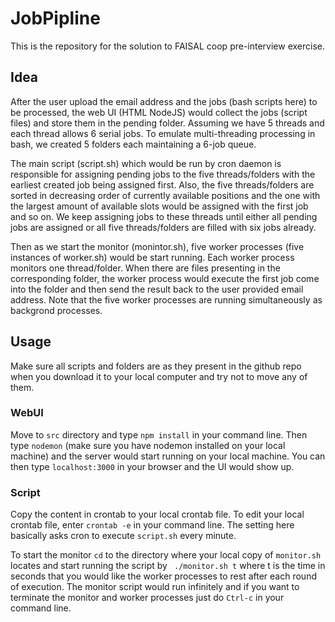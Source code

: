 # JobPipline
This is the repository for the solution to FAISAL coop pre-interview exercise.

## Idea
After the user upload the email address and the jobs (bash scripts here) to be processed, the web UI (HTML NodeJS) would collect the jobs (script files) and store them in the pending folder. Assuming we have 5 threads and each thread allows 6 serial jobs. To emulate multi-threading processing in bash, we created 5 folders each maintaining a 6-job queue.

The main script (script.sh) which would be run by cron daemon is responsible for assigning pending jobs to the five threads/folders with the earliest created job being assigned first. Also, the five threads/folders are sorted in decreasing order of currently available positions and the one with the largest amount of available slots would be assigned with the first job and so on. We keep assigning jobs to these threads until either all pending jobs are assigned or all five threads/folders are filled with six jobs already.

Then as we start the monitor (monintor.sh), five worker processes (five instances of worker.sh) would be start running. Each worker process monitors one thread/folder. When there are files presenting in the corresponding folder, the worker process would execute the first job come into the folder and then send the result back to the user provided email address. Note that the five worker processes are running simultaneously as backgrond processes.



## Usage
Make sure all scripts and folders are as they present in the github repo when you download it to your local computer and try not to move any of them.

### WebUI
Move to ``` src ``` directory and type ``` npm install ``` in your command line. Then type ``` nodemon ``` (make sure you have nodemon installed on your local machine) and the server would start running on your local machine. You can then type ``` localhost:3000 ``` in your browser and the UI would show up.

### Script
Copy the content in crontab to your local crontab file. To edit your local crontab file, enter ``` crontab -e ``` in your command line. The setting here basically asks cron to execute ``` script.sh ``` every minute.

To start the monitor ``` cd ``` to the directory where your local copy of ``` monitor.sh ``` locates and start running the script by ``` ./monitor.sh t``` where t is the time in seconds that you would like the worker processes to rest after each round of execution. The monitor script would run infinitely and if you want to terminate the monitor and worker processes just do ``` Ctrl-c ``` in your command line.

